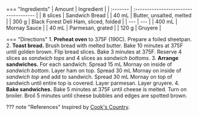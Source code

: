 === "Ingredients"
    | Amount   | Ingredient                            |
    | :------- | :------------------------------------ |
    | 8 slices | Sandwich Bread                        |
    | 40 mL    | Butter, unsalted, melted              |
    | 300 g    | Black Forest Deli Ham, sliced, folded |
    | ---      | ---                                   |
    | 400 mL   | Mornay Sauce                          |
    | 40 mL    | Parmesan, grated                      |
    | 120 g    | Gruyere                               |

=== "Directions"
    1. **Preheat oven** to 375F (190C). Prepare a foiled sheetpan.
    2. **Toast bread.** Brush bread with melted butter. Bake 10 minutes at 375F until golden brown. Flip bread slices. Bake 3 minutes at 375F. Reserve 4 slices as *sandwich tops* and 4 slices as *sandwich bottoms*.
    3. **Arrange sandwiches.** For each sandwich: Spread 15 mL Mornay on inside of *sandwich bottom*. Layer ham on top. Spread 30 mL Mornay on inside of *sandwich top* and add to sandwich. Spread 30 mL Mornay on top of sandwich until entire top is covered. Layer parmesan. Layer gruyere.
    4. **Bake sandwiches.** Bake 5 minutes at 375F until cheese is melted. Turn on broiler. Broil 5 minutes until cheese bubbles and edges are spotted brown.

??? note "References"
    Inspired by [Cook's Country](https://www.cookscountry.com/recipes/11134-croque-monsieur).
